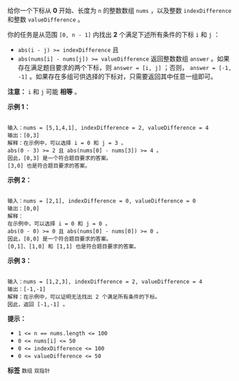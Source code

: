 给你一个下标从 **0** 开始、长度为 `n` 的整数数组 `nums` ，以及整数 `indexDifference` 和整数 `valueDifference` 。

你的任务是从范围 `[0, n - 1]` 内找出 **2** 个满足下述所有条件的下标 `i` 和 `j` ：
-  `abs(i - j) >= indexDifference` 且
-  `abs(nums[i] - nums[j]) >= valueDifference` 
返回整数数组 `answer` 。如果存在满足题目要求的两个下标，则 `answer = [i, j]` ；否则， `answer = [-1, -1]` 。如果存在多组可供选择的下标对，只需要返回其中任意一组即可。

 **注意：** `i` 和 `j` 可能 **相等** 。

 

 **示例 1：** 

```

输入：nums = [5,1,4,1], indexDifference = 2, valueDifference = 4
输出：[0,3]
解释：在示例中，可以选择 i = 0 和 j = 3 。
abs(0 - 3) >= 2 且 abs(nums[0] - nums[3]) >= 4 。
因此，[0,3] 是一个符合题目要求的答案。
[3,0] 也是符合题目要求的答案。

```
 **示例 2：** 

```

输入：nums = [2,1], indexDifference = 0, valueDifference = 0
输出：[0,0]
解释：
在示例中，可以选择 i = 0 和 j = 0 。 
abs(0 - 0) >= 0 且 abs(nums[0] - nums[0]) >= 0 。 
因此，[0,0] 是一个符合题目要求的答案。 
[0,1]、[1,0] 和 [1,1] 也是符合题目要求的答案。 

```
 **示例 3：** 

```

输入：nums = [1,2,3], indexDifference = 2, valueDifference = 4
输出：[-1,-1]
解释：在示例中，可以证明无法找出 2 个满足所有条件的下标。
因此，返回 [-1,-1] 。
```
 

 **提示：** 
-  `1 <= n == nums.length <= 100` 
-  `0 <= nums[i] <= 50` 
-  `0 <= indexDifference <= 100` 
-  `0 <= valueDifference <= 50` 
 
**标签**
`数组` `双指针` 

